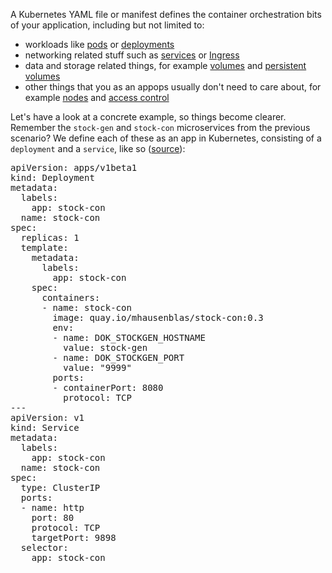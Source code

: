 A Kubernetes YAML file or manifest defines the container orchestration bits of your application, including but not limited to:

- workloads like [pods](https://kubernetes.io/docs/concepts/workloads/pods/pod-overview/) or [deployments](https://kubernetes.io/docs/concepts/workloads/controllers/deployment/)
- networking related stuff such as [services](https://kubernetes.io/docs/concepts/services-networking/service/) or [Ingress](https://kubernetes.io/docs/concepts/services-networking/ingress/)
- data and storage related things, for example [volumes](https://kubernetes.io/docs/concepts/storage/volumes/) and [persistent volumes](https://kubernetes.io/docs/concepts/storage/persistent-volumes/)
- other things that you as an appops usually don't need to care about, for example [nodes](https://kubernetes.io/docs/concepts/architecture/nodes/) and [access control](https://kubernetes.io/docs/admin/authorization/rbac/)

Let's have a look at a concrete example, so things become clearer. Remember the `stock-gen` and `stock-con` microservices from the previous scenario? We define each of these as an app in Kubernetes, consisting of a `deployment` and a `service`, like so ([source](https://github.com/kubernauts/dok-example-us/blob/master/stock-con/app.yaml)):

<pre class="file">
apiVersion: apps/v1beta1
kind: Deployment
metadata:
  labels:
    app: stock-con
  name: stock-con
spec:
  replicas: 1
  template:
    metadata:
      labels:
        app: stock-con
    spec:
      containers:
      - name: stock-con
        image: quay.io/mhausenblas/stock-con:0.3
        env:
        - name: DOK_STOCKGEN_HOSTNAME
          value: stock-gen
        - name: DOK_STOCKGEN_PORT
          value: "9999"
        ports:
        - containerPort: 8080
          protocol: TCP
---
apiVersion: v1
kind: Service
metadata:
  labels:
    app: stock-con
  name: stock-con
spec:
  type: ClusterIP
  ports:
  - name: http
    port: 80
    protocol: TCP
    targetPort: 9898
  selector:
    app: stock-con
</pre>